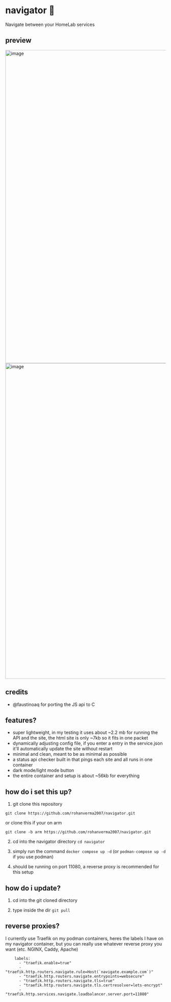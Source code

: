 # navigator 🧭
Navigate between your HomeLab services

## preview
<img width="1774" height="985" alt="image" src="https://github.com/user-attachments/assets/e58bcbae-1867-4333-b386-e1728629a2ed" />
<img width="1777" height="993" alt="image" src="https://github.com/user-attachments/assets/d560cdaf-1d22-4dcd-9f86-6127ca7ae369" />

## credits
- @faustinoaq for porting the JS api to C

## features?
- super lightweight, in my testing it uses about ~2.2 mb for running the API and the site, the html site is only ~7kb so it fits in one packet
- dynamically adjusting config file, if you enter a entry in the service.json it'll automatically update the site without restart
- minimal and clean, meant to be as minimal as possible
- a status api checker built in that pings each site and all runs in one container
- dark mode/light mode button
- the entire container and setup is about ~56kb for everything

## how do i set this up?
1. git clone this repository
```
git clone https://github.com/rohanverma2007/navigator.git
```
or clone this if your on arm
```
git clone -b arm https://github.com/rohanverma2007/navigator.git
```

2. cd into the navigator directory `cd navigator`

3. simply run the command `docker compose up -d` (or `podman-compose up -d` if you use podman)

4. should be running on port 11080, a reverse proxy is recommended for this setup

## how do i update?

1. cd into the git cloned directory

2. type inside the dir `git pull`

## reverse proxies?
I currently use Traefik on my podman containers, heres the labels I have on my navigator container, but you can really use whatever reverse proxy you want (etc. NGINX, Caddy, Apache)
```
    labels:
      - "traefik.enable=true"
      - "traefik.http.routers.navigate.rule=Host(`navigate.example.com`)"
      - "traefik.http.routers.navigate.entrypoints=websecure"
      - "traefik.http.routers.navigate.tls=true"
      - "traefik.http.routers.navigate.tls.certresolver=lets-encrypt"
      - "traefik.http.services.navigate.loadbalancer.server.port=11080"
```
